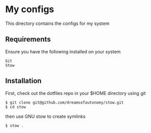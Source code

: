 # My configs

This directory contains the configs for my system

## Requirements

Ensure you have the following installed on your system

```
Git
Stow
```

## Installation

First, check out the dotfiles repo in your $HOME directory using git

```
$ git clone git@github.com/dreamsofautonomy/stow.git
$ cd stow
```

then use GNU stow to create symlinks

```
$ stow .
```
